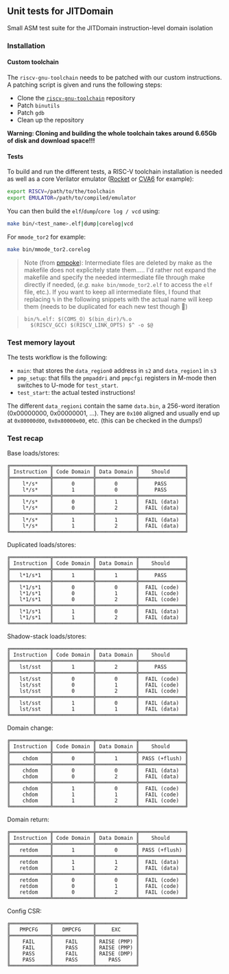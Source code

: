 ## Unit tests for JITDomain

Small ASM test suite for the JITDomain instruction-level domain isolation


### Installation

#### Custom toolchain

The `riscv-gnu-toolchain` needs to be patched with our custom instructions. A patching script is given and runs the following steps:
- Clone the [`riscv-gnu-toolchain`](https://github.com/riscv-collab/riscv-gnu-toolchain) repository 
- Patch `binutils`
- Patch `gdb`
- Clean up the repository

**Warning: Cloning and building the whole toolchain takes around 6.65Gb of disk and download space!!!** 

#### Tests

To build and run the different tests, a RISC-V toolchain installation is needed as well as a core Verilator emulator ([Rocket](https://github.com/chipsalliance/rocket-chip) or [CVA6](https://github.com/openhwgroup/cva6) for example):
```bash
export RISCV=/path/to/the/toolchain
export EMULATOR=/path/to/compiled/emulator
```

You can then build the `elf`/`dump`/`core log / vcd` using:

```bash
make bin/<test_name>.elf|dump|corelog|vcd
```

For `mmode_tor2` for example:

```bash
make bin/mmode_tor2.corelog
```

> Note (from [pmpoke](https://github.com/QDucasse/pmpoke)): Intermediate files are deleted by make as the makefile does not explicitely state them..... I'd rather not expand the makefile and specify the needed intermediate file through make directly if needed, (*e.g.* `make bin/mmode_tor2.elf` to access the `elf` file, etc.). If you want to keep all intermediate files, I found that replacing `%` in the following snippets with the actual name will keep them (needs to be duplicated for each new test though 🥱)

> ```make
> bin/%.elf: $(COMS_O) $(bin_dir)/%.o
> 	$(RISCV_GCC) $(RISCV_LINK_OPTS) $^ -o $@
> ```

### Test memory layout

The tests workflow is the following:
- `main`: that stores the `data_region0` address in `s2` and `data_region1` in `s3`
- `pmp_setup`: that fills the `pmpaddri` and `pmpcfgi` registers in M-mode then switches to U-mode for `test_start`.
- `test_start`: the actual tested instructions!

The different `data_regioni` contain the same `data.bin`, a 256-word iteration (0x00000000, 0x00000001, ...). They are `0x100` aligned and usually end up at `0x80000d00`, `0x0x80000e00`, etc. (this can be checked in the dumps!)


### Test recap

Base loads/stores:
```
╔═════════════╦═════════════╦═════════════╦═══════════════╗
║ Instruction ║ Code Domain ║ Data Domain ║    Should     ║
╠═════════════╬═════════════╬═════════════╬═══════════════╣ 
║    l*/s*    ║      0      ║      0      ║     PASS      ║ 
║    l*/s*    ║      1      ║      0      ║     PASS      ║
╠═════════════╬═════════════╬═════════════╬═══════════════╣
║    l*/s*    ║      0      ║      1      ║  FAIL (data)  ║
║    l*/s*    ║      0      ║      2      ║  FAIL (data)  ║
╠═════════════╬═════════════╬═════════════╬═══════════════╣
║    l*/s*    ║      1      ║      1      ║  FAIL (data)  ║
║    l*/s*    ║      1      ║      2      ║  FAIL (data)  ║
╚═════════════╩═════════════╩═════════════╩═══════════════╝
```

Duplicated loads/stores:
```
╔═════════════╦═════════════╦═════════════╦═══════════════╗
║ Instruction ║ Code Domain ║ Data Domain ║    Should     ║
╠═════════════╬═════════════╬═════════════╬═══════════════╣
║   l*1/s*1   ║      1      ║      1      ║     PASS      ║
╠═════════════╬═════════════╬═════════════╬═══════════════╣
║   l*1/s*1   ║      0      ║      0      ║  FAIL (code)  ║
║   l*1/s*1   ║      0      ║      1      ║  FAIL (code)  ║
║   l*1/s*1   ║      0      ║      2      ║  FAIL (code)  ║
╠═════════════╬═════════════╬═════════════╬═══════════════╣
║   l*1/s*1   ║      1      ║      0      ║  FAIL (data)  ║
║   l*1/s*1   ║      1      ║      2      ║  FAIL (data)  ║
╚═════════════╩═════════════╩═════════════╩═══════════════╝
```

Shadow-stack loads/stores:
```
╔═════════════╦═════════════╦═════════════╦═══════════════╗
║ Instruction ║ Code Domain ║ Data Domain ║    Should     ║
╠═════════════╬═════════════╬═════════════╬═══════════════╣
║   lst/sst   ║      1      ║      2      ║     PASS      ║
╠═════════════╬═════════════╬═════════════╬═══════════════╣
║   lst/sst   ║      0      ║      0      ║  FAIL (code)  ║
║   lst/sst   ║      0      ║      1      ║  FAIL (code)  ║
║   lst/sst   ║      0      ║      2      ║  FAIL (code)  ║
╠═════════════╬═════════════╬═════════════╬═══════════════╣
║   lst/sst   ║      1      ║      0      ║  FAIL (data)  ║
║   lst/sst   ║      1      ║      1      ║  FAIL (data)  ║
╚═════════════╩═════════════╩═════════════╩═══════════════╝
```

Domain change:
```
╔═════════════╦═════════════╦═════════════╦═══════════════╗
║ Instruction ║ Code Domain ║ Data Domain ║    Should     ║
╠═════════════╬═════════════╬═════════════╬═══════════════╣
║    chdom    ║      0      ║      1      ║ PASS (+flush) ║
╠═════════════╬═════════════╬═════════════╬═══════════════╣
║    chdom    ║      0      ║      0      ║  FAIL (data)  ║
║    chdom    ║      0      ║      2      ║  FAIL (data)  ║
╠═════════════╬═════════════╬═════════════╬═══════════════╣
║    chdom    ║      1      ║      0      ║  FAIL (code)  ║
║    chdom    ║      1      ║      1      ║  FAIL (code)  ║
║    chdom    ║      1      ║      2      ║  FAIL (code)  ║
╚═════════════╩═════════════╩═════════════╩═══════════════╝
```

Domain return:
```
╔═════════════╦═════════════╦═════════════╦═══════════════╗
║ Instruction ║ Code Domain ║ Data Domain ║    Should     ║
╠═════════════╬═════════════╬═════════════╬═══════════════╣
║   retdom    ║      1      ║      0      ║ PASS (+flush) ║
╠═════════════╬═════════════╬═════════════╬═══════════════╣
║   retdom    ║      1      ║      1      ║  FAIL (data)  ║
║   retdom    ║      1      ║      2      ║  FAIL (data)  ║
╠═════════════╬═════════════╬═════════════╬═══════════════╣
║   retdom    ║      0      ║      0      ║  FAIL (code)  ║
║   retdom    ║      0      ║      1      ║  FAIL (code)  ║
║   retdom    ║      0      ║      2      ║  FAIL (code)  ║
╚═════════════╩═════════════╩═════════════╩═══════════════╝
```

Config CSR:
```
╔═════════════╦═════════════╦═════════════╗
║   PMPCFG    ║   DMPCFG    ║     EXC     ║
╠═════════════╬═════════════╬═════════════╣
║    FAIL     ║    FAIL     ║ RAISE (PMP) ║
║    FAIL     ║    PASS     ║ RAISE (PMP) ║
║    PASS     ║    FAIL     ║ RAISE (DMP) ║
║    PASS     ║    PASS     ║    PASS     ║
╚═════════════╩═════════════╩═════════════╝
```
